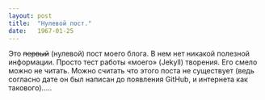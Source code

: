 ```yaml
---
layout: post
title:  "Нулевой пост."
date:   1967-01-25
---
```

<p class="intro"><span class="dropcap">Э</span>то <strike>первый</strike> (нулевой) пост моего блога. В нем нет никакой полезной информации. Просто тест работы «моего» (Jekyll) творения. Его смело можно не читать. Можно считать что этого поста не существует (ведь согласно дате он был написан до появления GitHub, и интернета как такового).....
